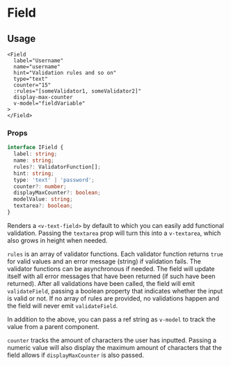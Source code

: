 # Field
## Usage
```vue
<Field
  label="Username"
  name="username"
  hint="Validation rules and so on"
  type="text"
  counter="15"
  :rules="[someValidator1, someValidator2]"
  display-max-counter
  v-model="fieldVariable"
>
</Field>
```

### Props
```typescript
interface IField {
  label: string;
  name: string;
  rules?: ValidatorFunction[];
  hint: string;
  type: 'text' | 'password';
  counter?: number;
  displayMaxCounter?: boolean;
  modelValue: string;
  textarea?: boolean;
}
```

Renders a ``<v-text-field>`` by default to which you can easily add functional validation. Passing the ``textarea`` prop will turn this into a ``v-textarea``, which also grows in height when needed.

``rules`` is an array of validator functions. Each validator function returns ``true`` for valid values and an error message (string) if validation fails. The validator functions can be asynchronous if needed. The field will update itself with all error messages that have been returned (if such have been returned). After all validations have been called, the field will emit ``validateField``, passing a boolean property that indicates whether the input is valid or not.
If no array of rules are provided, no validations happen and the field will never emit ``validateField``.

In addition to the above, you can pass a ref string as ``v-model`` to track the value from a parent component.

``counter`` tracks the amount of characters the user has inputted. Passing a numeric value will also display the maximum amount of characters that the field allows if ``displayMaxCounter`` is also passed.